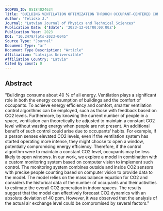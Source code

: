 ```yaml
---
SCOPUS_ID: 85184024634
Title: "BUILDING VENTILATION OPTIMIZATION THROUGH OCCUPANT-CENTERED COMPUTER VISION ANALYSIS"
Author: "Telicko J."
Journal: "Latvian Journal of Physics and Technical Sciences"
Publication Date: {'$date': '2023-12-01T00:00:00Z'}
Publication Year: 2023
DOI: "10.2478/lpts-2023-0045"
Source Type: "Journal"
Document Type: "ar"
Document Type Description: "Article"
Affiliation: "Latvijas Universitāte"
Affiliation Country: "Latvia"
Cited by count: 0
---
```


## Abstract
"Buildings consume about 40 % of all energy. Ventilation plays a significant role in both the energy consumption of buildings and the comfort of occupants. To achieve energy efficiency and comfort, smarter ventilation control algorithms can be employed, such as those with feedback based on CO2 levels. Furthermore, by knowing the current number of people in a space, ventilation can theoretically be adjusted to maintain a constant CO2 level without wasting energy when people are not present. An additional benefit of such control could arise due to occupants’ habits. For example, if a person senses elevated CO2 levels, even if the ventilation system has started operating more intense, they might choose to open a window, potentially compromising energy efficiency. Therefore, if the control algorithm were to maintain a constant CO2 level, occupants may be less likely to open windows. In our work, we explore a model in combination with a custom monitoring system based on computer vision to implement such control. The monitoring system combines outside and inside CO2 sensors with precise people counting based on computer vision to provide data to the model. The model relies on the mass balance equation for CO2 and considers the historical data of the number of occupants and their activities to estimate the overall CO2 generation in indoor spaces. The results suggest that the model can effectively forecast CO2 dynamics with an absolute deviation of 40 ppm. However, it was observed that the analysis of the actual air exchange level could be compromised by several factors."
